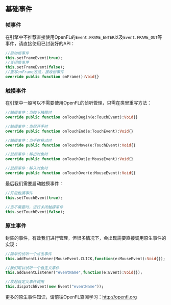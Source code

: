 ## 基础事件

### 帧事件

在引擎中不推荐直接使用OpenFL的`Event.FRAME_ENTER`以及`Event.FRAME_OUT`等事件，请直接使用已封装好的API：

```haxe
//启动帧事件
this.setFrameEvent(true);
//关闭帧事件
this.setFrameEvent(false);
//重写onFrame方法，接收帧事件
override public function onFrame():Void{}
```

### 触摸事件

在引擎中一般可以不需要使用OpenFL的侦听管理，只需在类里重写方法：

```haxe
//触摸事件：当按下触摸时
override public function onTouchBegin(e:TouchEvent):Void{}

//触摸事件：当松开手时
override public function onTouchEnd(e:TouchEvent):Void{}

//触摸事件：当手在移动时
override public function onTouchMove(e:TouchEvent):Void{}

//鼠标事件：移出对象时
override public function onTouchOut(e:MouseEvent):Void{}

//鼠标事件：移入对象时
override public function onTouchOver(e:MouseEvent):Void{}
```

最后我们需要启动触摸事件：

```haxe
//开启触摸事件
this.setTouchEvent(true);

//当不需要时，进行关闭触摸事件
this.setTouchEvent(false);
```

### 原生事件

封装的事件，有效我们进行管理，但很多情况下，会出现需要直接调用原生事件的实现：

```haxe
//简单的侦听一个点击事件
this.addEventListener(MouseEvent.CLICK,function(e:MouseEvent):Void{});

//我们可以侦听一个自定义事件
this.addEventListener("eventName",function(e:Event):Void{});

//发起自定义事件调用
this.dispatchEvent(new Event("eventName"));
```

更多的原生事件知识，请前往OpenFL查阅学习：http://openfl.org


